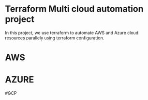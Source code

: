 # Terraform Multi cloud automation project
In this project, we use terraform to automate AWS and Azure cloud resources parallely using terraform configuration.
# AWS
# AZURE
#GCP
